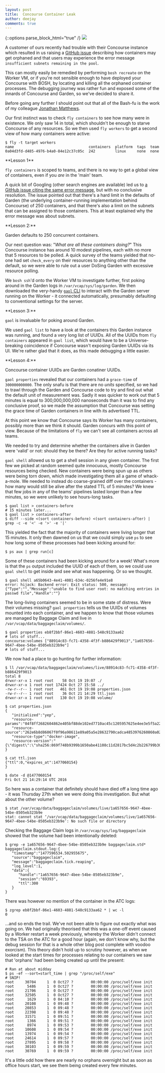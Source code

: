 ```yaml
---
layout: post
title:  Concourse Container Leak
author: deejay
comments: true
---
```

{::options parse_block_html="true" /}
<img src="/images/blog/containers.jpg" class="image fit">

A customer of ours recently had trouble with their Concourse instance which resulted in us raising a [GitHub issue](https://github.com/concourse/baggageclaim/issues/6) describing how containers may get orphaned and that users may experience the error message `insufficient subnets remaining in the pool`.

This can mostly easily be remedied by performing `bosh recreate` on the Worker VM, or if you're not sensible enough to have deployed your Concourse with BOSH, by locating and killing all the orphaned container processes. The debugging journey was rather fun and exposed some of the innards of Concourse and Garden, so we've decided to share it.

<!--more-->

Before going any further I should point out that all of the Bash-fu is the work of my colleague [Jonathan Matthews](https://twitter.com/jpluscplusm).

Our first instinct was to check `fly containers` to see how many were in existence. We only saw 14 in total, which shouldn't be enough to starve Concourse of any resources. So we then used `fly workers` to get a second view of how many containers were active:

```shell_session
$ fly -t target workers
name                                  containers  platform  tags  team
0a04d3fd-d485-4976-b4a0-84e12c37c05c  242         linux     none  none
```

<section class="wrapper style2 special boxout">
  **Lesson 1**

  `fly containers` is scoped to teams, and there is no way to get a global view of containers, even if you _are_ in the 'main' team.
</section>

A quick bit of Googling (other search engines are available) led us to [a GitHub issue citing the same error message](https://github.com/cloudfoundry/guardian/issues/53), but with no conclusive resolution. The issue pointed out that there's a hard limit in the defaults of Garden (the underlying container-running implementation behind Concourse) of 250 containers, and that there's also a limit on the subnets that can be assigned to those containers. This at least explained why the error message was about subnets.

<section class="wrapper style2 special boxout">
  **Lesson 2:**

  Garden defaults to 250 concurrent containers.
</section>

Our next question was: "_What are all these containers doing?_" This Concourse instance has around 10 modest pipelines, each with no more that 5 resources to be polled. A quick survey of the teams yielded that no-one had set `check_every` on their resources to anything other than the default, so we were able to rule out a user DoSing Garden with excessive resource polling.

We `bosh ssh`'d onto the Worker VM to investigate further, first poking around in the Garden logs in `/var/vcap/sys/log/garden`. We then downloaded the very-handy [`gaol` CLI](https://github.com/contraband/gaol) to interact with the Garden server running on the Worker - it connected automatically, presumably defaulting to conventional settings for the server.

<section class="wrapper style2 special boxout">
  **Lesson 3:**

  `gaol` is invaluable for poking around Garden.
</section>

We used `gaol list` to have a look at the containers this Garden instance was running, and found a very long list of UUIDs. All of the UUIDs from `fly containers` appeared in `gaol list`, which would have to be a Universe-breaking coincidence if Concourse wasn't exposing Garden UUIDs via its UI. We're rather glad that it does, as this made debugging a little easier.

<section class="wrapper style2 special boxout">
  **Lesson 4:**

  Concourse container UUIDs are Garden conatiner UUIDs.
</section>

`gaol properties` revealed that our containers had a `grace-time` of `300000000000`. The only snafu is that there are no _units_ specified, so we had to trawl through the Garden and Concourse code to try and find out what the default unit of measurement was. Sadly it was quicker to work out that 5 minutes is equal to 300,000,000,000 nanoseconds than it was to find any conclusive proof, so we made the assumption that Concourse was setting the grace time of Garden containers in line with its advertised TTL.

At this point we know that Concourse says its Worker has many containers, possibly more than we think it should. Garden concurs with this point of view. Because of the limitations of `fly` we can't see all containers across all teams.

We needed to try and determine whether the containers alive in Garden were 'valid' or not: should they be there? Are they for active running tasks?

`gaol shell` allowed us to get a shell session in any given container. The first few we picked at random seemed quite innocuous, mostly Concourse resources being checked. New containers were being spun up as others were being torn down, which made investigating them all a game of whack-a-mole. We needed to instead do coarse-grained diff over the containers - how many would still be alive after the stated TTL of 5 minutes? We knew that few jobs in any of the teams' pipelines lasted longer than a few minutes, so we were unlikely to see hours-long tasks.

```shell_session
$ gaol list > containers-before
# 15 minutes later...
$ gaol list > containers-after
$ diff --side <(sort containers-before) <(sort containers-after) | grep -c -e '<' -e '>' -e '|'
```

This yielded the fact that the majority of containers were living longer that 15 minutes. It only then dawned on us that we could simply use `ps` to see how long some of these processes had been kicking around for:

```shell_session
$ ps aux | grep run[c]
```

Some of these containers had been kicking around for a week! What's more is that the `ps` output included the UUID of each of them, so we could use `goal shell` to get inside and see what was happening. Or so we thought.

```shell_session
$ gaol shell a65b0643-4e41-4081-634c-0256fe4e91e8
error: hijack: Backend error: Exit status: 500, message: {"Type":"","Message":"unable to find user root: no matching entries in passwd file","Handle":""}
```

The long-living containers seemed to be in some state of distress. Were their volumes missing? `gaol properties` tells us the UUIDs of volumes mounted into each container, and we happen to know that those volumes are managed by Baggage Claim and live in `/var/vcap/data/baggageclaim/volumes/`.

```shell_session
$ gaol properties eb8f2bbf-86e1-4603-4881-548c9133aa62
# lots of stuff...
concourse:volumes ["88914c83-fc71-4358-4f3f-b886429f9013","1a657656-9647-4bee-54be-8505eb323b9e"]
# lots of stuff...
```

We now had a place to go hunting for further information:

```shell_session
$ ll /var/vcap/data/baggageclaim/volumes/live/88914c83-fc71-4358-4f3f-b886429f9013
total 8
drwxr-xr-x 1 root root    58 Oct 19 19:07 ./
drwxr-xr-x 1 root root 17424 Oct 27 15:58 ../
-rw-r--r-- 1 root root   461 Oct 19 19:08 properties.json
-rw-r--r-- 1 root root    36 Oct 21 14:29 ttl.json
drwxr-xr-x 1 root root   130 Oct 19 19:08 volume/

$ cat properties.json
{
   "initialized":"yep",
   "resource-params":"04f8ff2682604862e405bf88de102ed7710ac45c1205957625e4ee3e5f5a2241e453614acc451345b91bafc88f38804019c7492444595674e94e8cf4be53817f",
   "resource-source":"262e6b8d86067f0f96a98611e89a05a5e28632790cadca4853976260860a02342e93a7bc8b0a0ddf2577654ff03dac5c2cc64a4c7497eafa35edfefd161e946d",
   "resource-type":"docker-image",
   "resource-version":"{\"digest\":\"sha256:869f748b9399b1650abe41108c11d2817bc5d4c2b226799b3041ca74bf3f88ca\"}"
}

$ cat ttl.json
{"ttl":0,"expires_at":1477060154}
}

$ date -d @1477060154
Fri Oct 21 14:29:14 UTC 2016
```

So here was a container that definitely should have died off a long time ago - it was Thursday 27th when we were doing this investigation. But what about the other volume?

```shell_session
$ stat /var/vcap/data/baggageclaim/volumes/live/1a657656-9647-4bee-54be-8505eb323b9e
stat: cannot stat ‘/var/vcap/data/baggageclaim/volumes/live/1a657656-9647-4bee-54be-8505eb323b9e’: No such file or directory
```

Checking the Baggage Claim logs in `/var/vcap/sys/log/baggageclaim` showed that the volume had been intentionally deleted:

```shell_session
$ grep -e 1a657656-9647-4bee-54be-8505eb323b9e baggageclaim.std*
baggageclaim.stdout.log:{
   "timestamp":"1477596534.502955675",
   "source":"baggageclaim",
   "message":"baggageclaim.tick.reaping",
   "log_level":1,
   "data":{
      "handle":"1a657656-9647-4bee-54be-8505eb323b9e",
      "session":"69393",
      "ttl":300
   }
}
```

There was however no mention of the container in the ATC logs:

```shell_session
$ zgrep eb8f2bbf-86e1-4603-4881-548c9133aa62 * | wc -l
0
```

...and so ends the trail. We've not been able to figure out exactly what was going on. We had originally theorised that this was a one-off event caused by a Worker restart a week previously, whereby the Worker didn't connect to the TSA on the ATC for a good hour (again, we don't know why, but the debug session for that is a whole other blog post complete with voodoo exorcism). This theory didn't hold up to scrutiny however, as when we looked at the start times for processes relating to our containers we saw that 'orphans' had been being created up until the present:

```shell_session
# Ran at about midday
$ ps -ef --sort=start_time | grep "/proc/self/exe"
# SNIP!
root     30704     1  0 Oct27 ?        00:00:00 /proc/self/exe init
root      5486     1  0 Oct27 ?        00:00:00 /proc/self/exe init
root     21706     1  0 Oct27 ?        00:00:00 /proc/self/exe init
root     32505     1  0 Oct27 ?        00:00:00 /proc/self/exe init
root      1629     1  0 04:10 ?        00:00:00 /proc/self/exe init
root     20108     1  0 09:48 ?        00:00:00 /proc/self/exe init
root     20853     1  0 09:48 ?        00:00:00 /proc/self/exe init
root     22398     1  0 09:48 ?        00:00:00 /proc/self/exe init
root     31571     1  0 09:51 ?        00:00:00 /proc/self/exe init
root      1366     1  0 09:51 ?        00:00:00 /proc/self/exe init
root      8974     1  0 09:53 ?        00:00:00 /proc/self/exe init
root     10608     1  0 09:54 ?        00:00:00 /proc/self/exe init
root     13974     1  0 09:54 ?        00:00:00 /proc/self/exe init
root     24614     1  0 09:57 ?        00:00:00 /proc/self/exe init
root     27895     1  0 09:58 ?        00:00:00 /proc/self/exe init
root     30103     1  0 09:59 ?        00:00:00 /proc/self/exe init
root     30769     1  0 09:59 ?        00:00:00 /proc/self/exe init
```

It's a little odd how there are nearly no orphans overnight but as soon as office hours start, we see them being created every few minutes.